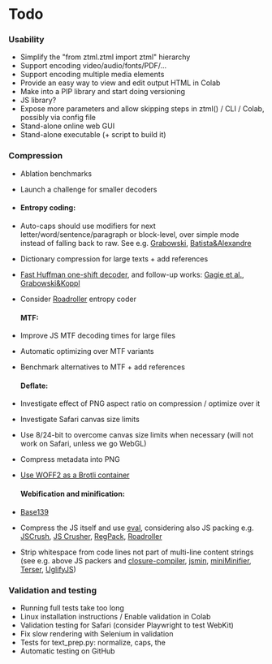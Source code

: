 # Todo

### Usability
- Simplify the "from ztml.ztml import ztml" hierarchy
- Support encoding video/audio/fonts/PDF/...
- Support encoding multiple media elements
- Provide an easy way to view and edit output HTML in Colab
- Make into a PIP library and start doing versioning
- JS library?
- Expose more parameters and allow skipping steps in ztml() / CLI / Colab, possibly via config file
- Stand-alone online web GUI
- Stand-alone executable (+ script to build it)

### Compression
- Ablation benchmarks
- Launch a challenge for smaller decoders

- #### Entropy coding:
- Auto-caps should use modifiers for next letter/word/sentence/paragraph or block-level, over simple mode instead of falling back to raw. See e.g. [Grabowski](https://www.researchgate.net/profile/Szymon-Grabowski-2/publication/258239689_Text_Preprocessing_for_Burrows-Wheeler_Block_Sorting_Compression/links/0046352789a298f289000000), [Batista&Alexandre](https://www.di.ubi.pt/~lfbaa/pubs/dcc2008.pdf)
- Dictionary compression for large texts + add references
- [Fast Huffman one-shift decoder](https://researchgate.net/publication/3159499_On_the_implementation_of_minimum_redundancy_prefix_codes), and follow-up works: [Gagie et al.](https://arxiv.org/pdf/1410.3438.pdf), [Grabowski&Koppl](https://arxiv.org/pdf/2108.05495.pdf)
- Consider [Roadroller](https://lifthrasiir.github.io/roadroller) entropy coder

  #### MTF:
- Improve JS MTF decoding times for large files
- Automatic optimizing over MTF variants
- Benchmark alternatives to MTF + add references

  #### Deflate:
- Investigate effect of PNG aspect ratio on compression / optimize over it
- Investigate Safari canvas size limits
- Use 8/24-bit to overcome canvas size limits when necessary (will not work on Safari, unless we go WebGL)
- Compress metadata into PNG 
- [Use WOFF2 as a Brotli container](https://github.com/lifthrasiir/roadroller/issues/9#issuecomment-905580540)

  #### Webification and minification:
- [Base139](https://github.com/kevinAlbs/Base122/issues/3#issuecomment-263787763)
- Compress the JS itself and use [eval](http://perfectionkills.com/global-eval-what-are-the-options), considering also JS packing e.g. [JSCrush](http://iteral.com/jscrush), [JS Crusher](https://jmperezperez.com/js-crusher), [RegPack](https://siorki.github.io/regPack), [Roadroller](https://lifthrasiir.github.io/roadroller)
- Strip whitespace from code lines not part of multi-line content strings (see e.g. above JS packers and [closure-compiler](https://github.com/google/closure-compiler), [jsmin](https://crockford.com/jsmin), [miniMinifier](https://github.com/xem/miniMinifier), [Terser](https://terser.org), [UglifyJS](https://github.com/mishoo/UglifyJS))

### Validation and testing
- Running full tests take too long
- Linux installation instructions / Enable validation in Colab
- Validation testing for Safari (consider Playwright to test WebKit)
- Fix slow rendering with Selenium in validation
- Tests for text_prep.py: normalize, caps, the
- Automatic testing on GitHub
